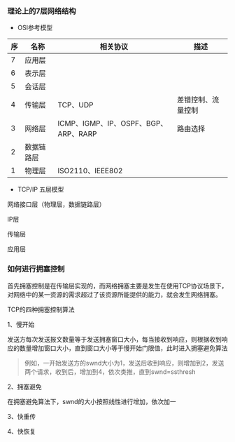### 理论上的7层网络结构

* OSI参考模型

| 序   | 名称       | 相关协议                             | 描述               |
| ---- | ---------- | ------------------------------------ | ------------------ |
| 7    | 应用层     |                                      |                    |
| 6    | 表示层     |                                      |                    |
| 5    | 会话层     |                                      |                    |
| 4    | 传输层     | TCP、UDP                             | 差错控制、流量控制 |
| 3    | 网络层     | ICMP、IGMP、IP、OSPF、BGP、ARP、RARP | 路由选择           |
| 2    | 数据链路层 |                                      |                    |
| 1    | 物理层     | ISO2110、IEEE802                     |                    |

* TCP/IP 五层模型

网络接口层（物理层，数据链路层）

IP层

传输层

应用层

### 如何进行拥塞控制

首先拥塞控制是在传输层实现的，而网络拥塞主要是发生在使用TCP协议场景下，对网络中的某一资源的需求超过了该资源所能提供的能力，就会发生网络拥塞。

TCP的四种拥塞控制算法

1、慢开始

发送方每次发送报文数量等于发送拥塞窗口大小，每当接收到响应，则根据收到响应的数量增加窗口大小，直到窗口大小等于慢开始门限值，此时进入拥塞避免算法

>例如，一开始发送方的swnd大小为1，发送后收到响应，则增加到2，发送两个请求，收到后，增加到4，依次类推，直到swnd=ssthresh

2、拥塞避免

在拥塞避免算法下，swnd的大小按照线性进行增加，依次加一

3、快重传

4、快恢复